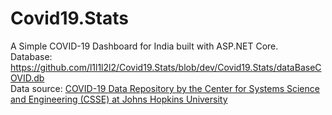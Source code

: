 # Covid19.Stats
A Simple COVID-19 Dashboard for India built with ASP.NET Core.  
Database: https://github.com/l1l1l2l2/Covid19.Stats/blob/dev/Covid19.Stats/dataBaseCOVID.db  
Data source: [COVID-19 Data Repository by the Center for Systems Science and Engineering (CSSE) at Johns Hopkins University](https://github.com/CSSEGISandData/COVID-19)

